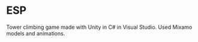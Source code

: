 # ESP

Tower climbing game made with Unity in C# in Visual Studio. Used Mixamo models and animations.